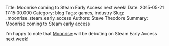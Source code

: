 Title: Moonrise coming to Steam Early Access next week!
Date: 2015-05-21 17:15:00.000
Category: blog
Tags: games, industry
Slug: _moonrise_steam_early_access
Authors: Steve Theodore
Summary: Moonrise coming to Steam early access

I'm happy to note that [Moonrise](http://undeadlabs.com/2015/05/news/moonrise-coming-to-early-access-on-may-27/#more-7213) will be debuting on Steam Early Access next week! 

  


